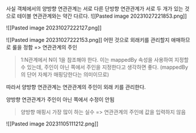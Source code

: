 사실 객체에서의 양방향 연관관계는 서로 다른 단방향 연관관계가 서로 두 개가 있는 것으로 테이블 연관관계와는 약간 다르다.
![[Pasted image 20231027221853.png]]

![[Pasted image 20231027222127.png]]

![[Pasted image 20231027222153.png]]
어떤 것으로 외래키를 관리할지 애매하므로 룰을 정함
=> 연관관계의 주인

> 1:N관계에서  N이 1을 참조해야 한다.
> 이는 mappedBy 속성을 사용하여 지정할 수 있는데, 주인이 아닌 쪽에서 주인을 지정한다고 생각하면 좋다. (mappedBy의 단어 자체가 매핑당한다는 의미이므로)

따라서 양방향 연관관계는 연관관계의 주인이 외래 키를 관리한다.

양방향 연관관계가 주인이 아닌 쪽에서 수정이 안됨 

> 양방향 매핑시 가장 많이 하는 실수
> => 연관관계의 주인에 값을 입력하지 않음

![[Pasted image 20231105111212.png]]

